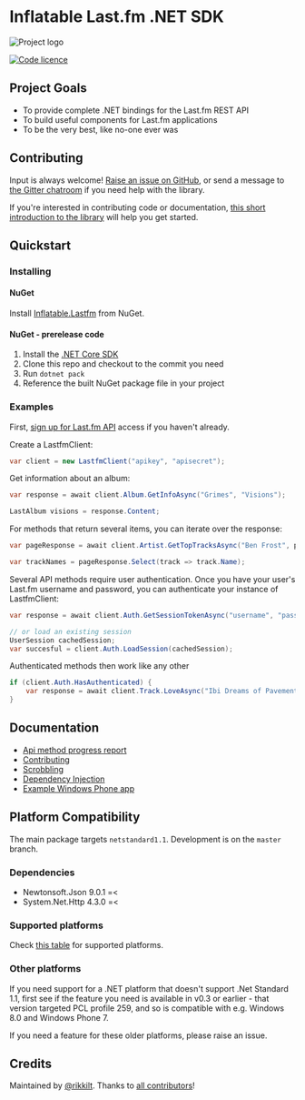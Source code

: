 # Inflatable Last.fm .NET SDK

![Project logo](./res/if-lastfm-logo-300.png)

[![Code licence](https://img.shields.io/badge/licence-MIT-blue.svg?style=flat)](LICENCE.md)

## Project Goals

- To provide complete .NET bindings for the Last.fm REST API
- To build useful components for Last.fm applications
- To be the very best, like no-one ever was

## Contributing

Input is always welcome! [Raise an issue on GitHub](https://github.com/inflatablefriends/lastfm/issues), or send a message to [the Gitter chatroom](https://gitter.im/inflatablefriends/lastfm) if you need help with the library. 

If you're interested in contributing code or documentation, [this short introduction to the library](doc/contributing.md) will help you get started.

## Quickstart

### Installing

#### NuGet

Install [Inflatable.Lastfm](
https://www.nuget.org/packages/Inflatable.Lastfm/) from NuGet.

#### NuGet - prerelease code

1. Install the [.NET Core SDK](https://docs.microsoft.com/en-us/dotnet/core/install/sdk)
2. Clone this repo and checkout to the commit you need
3. Run `dotnet pack`
4. Reference the built NuGet package file in your project

### Examples

First, [sign up for Last.fm API](http://last.fm/api) access if you haven't already.

Create a LastfmClient:

```c#
var client = new LastfmClient("apikey", "apisecret");
```

Get information about an album:

```c#
var response = await client.Album.GetInfoAsync("Grimes", "Visions");

LastAlbum visions = response.Content;
```

For methods that return several items, you can iterate over the response:

```c#
var pageResponse = await client.Artist.GetTopTracksAsync("Ben Frost", page: 5, itemsPerPage: 100);

var trackNames = pageResponse.Select(track => track.Name);
```

Several API methods require user authentication. Once you have your user's Last.fm username and password, you can authenticate your instance of LastfmClient:

```c#
var response = await client.Auth.GetSessionTokenAsync("username", "pass");

// or load an existing session
UserSession cachedSession;
var succesful = client.Auth.LoadSession(cachedSession);
```

Authenticated methods then work like any other

```c#
if (client.Auth.HasAuthenticated) {
	var response = await client.Track.LoveAsync("Ibi Dreams of Pavement (A Better Day)", "Broken Social Scene");
}
```

## Documentation

- [Api method progress report](PROGRESS.md)
- [Contributing](doc/contributing.md)
- [Scrobbling](doc/scrobbling.md)
- [Dependency Injection](doc/dependency-injection.md)
- [Example Windows Phone app](https://github.com/inflatablefriends/lastfm-samples)

## Platform Compatibility

The main package targets ```netstandard1.1```. Development is on the ```master``` branch.

### Dependencies

- Newtonsoft.Json 9.0.1 =<
- System.Net.Http 4.3.0 =<

### Supported platforms

Check [this table](https://docs.microsoft.com/en-us/dotnet/articles/standard/library#net-platforms-support) for supported platforms.

### Other platforms

If you need support for a .NET platform that doesn't support .Net Standard 1.1, first see if the feature you need is available in v0.3 or earlier - that version targeted PCL profile 259, and so is compatible with e.g. Windows 8.0 and Windows Phone 7.

If you need a feature for these older platforms, please raise an issue.

## Credits

Maintained by [@rikkilt](http://twitter.com/rikkilt).
Thanks to [all contributors](https://github.com/inflatablefriends/lastfm/graphs/contributors)!
